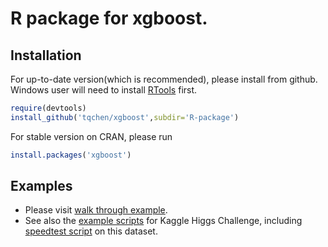 # R package for xgboost.

## Installation

For up-to-date version(which is recommended), please install from github. Windows user will need to install [RTools](http://cran.r-project.org/bin/windows/Rtools/) first.

```r
require(devtools)
install_github('tqchen/xgboost',subdir='R-package')
```

For stable version on CRAN, please run

```r
install.packages('xgboost')
```

## Examples

* Please visit [walk through example](https://github.com/tqchen/xgboost/blob/master/R-package/demo).
* See also the [example scripts](https://github.com/tqchen/xgboost/tree/master/demo/kaggle-higgs) for Kaggle Higgs Challenge, including [speedtest script](https://github.com/tqchen/xgboost/blob/master/demo/kaggle-higgs/speedtest.R) on this dataset.
